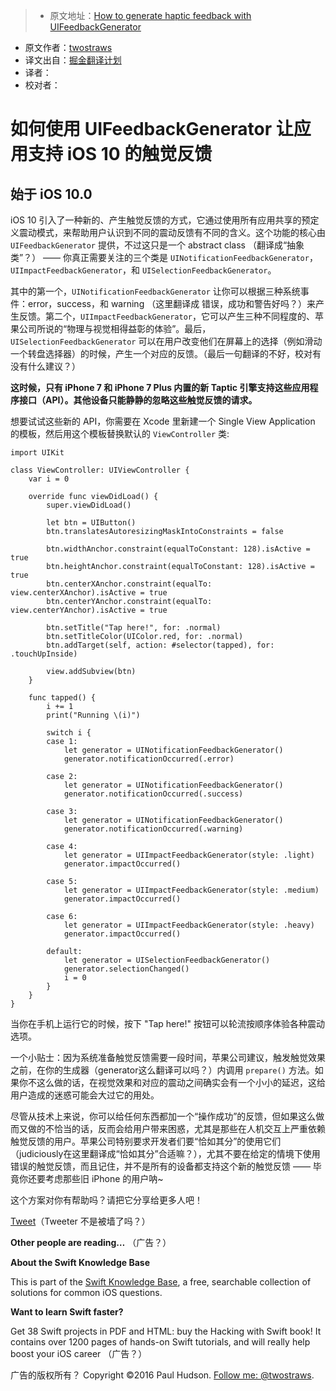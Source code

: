 > * 原文地址：[How to generate haptic feedback with UIFeedbackGenerator](https://www.hackingwithswift.com/example-code/uikit/how-to-generate-haptic-feedback-with-uifeedbackgenerator)
* 原文作者：[twostraws](https://twitter.com/twostraws)
* 译文出自：[掘金翻译计划](https://github.com/xitu/gold-miner)
* 译者：
* 校对者：

# 如何使用 UIFeedbackGenerator 让应用支持 iOS 10 的触觉反馈




## 始于 iOS 10.0

iOS 10 引入了一种新的、产生触觉反馈的方式，它通过使用所有应用共享的预定义震动模式，来帮助用户认识到不同的震动反馈有不同的含义。这个功能的核心由 `UIFeedbackGenerator` 提供，不过这只是一个 abstract class （翻译成“抽象类”？） —— 你真正需要关注的三个类是 `UINotificationFeedbackGenerator`，`UIImpactFeedbackGenerator`，和 `UISelectionFeedbackGenerator`。

其中的第一个，`UINotificationFeedbackGenerator` 让你可以根据三种系统事件：error，success，和 warning （这里翻译成 错误，成功和警告好吗？）来产生反馈。第二个，`UIImpactFeedbackGenerator`，它可以产生三种不同程度的、苹果公司所说的“物理与视觉相得益彰的体验”。最后， `UISelectionFeedbackGenerator` 可以在用户改变他们在屏幕上的选择（例如滑动一个转盘选择器）的时候，产生一个对应的反馈。（最后一句翻译的不好，校对有没有什么建议？）

**这时候，只有 iPhone 7 和 iPhone 7 Plus 内置的新 Taptic 引擎支持这些应用程序接口（API）。其他设备只能静静的忽略这些触觉反馈的请求。**

想要试试这些新的 API，你需要在 Xcode 里新建一个 Single View Application 的模板，然后用这个模板替换默认的 `ViewController` 类:

    import UIKit

    class ViewController: UIViewController {
    	var i = 0

    	override func viewDidLoad() {
    		super.viewDidLoad()

    		let btn = UIButton()
    		btn.translatesAutoresizingMaskIntoConstraints = false

    		btn.widthAnchor.constraint(equalToConstant: 128).isActive = true
    		btn.heightAnchor.constraint(equalToConstant: 128).isActive = true
    		btn.centerXAnchor.constraint(equalTo: view.centerXAnchor).isActive = true
    		btn.centerYAnchor.constraint(equalTo: view.centerYAnchor).isActive = true

    		btn.setTitle("Tap here!", for: .normal)
    		btn.setTitleColor(UIColor.red, for: .normal)
    		btn.addTarget(self, action: #selector(tapped), for: .touchUpInside)

    		view.addSubview(btn)
    	}

    	func tapped() {
    		i += 1
    		print("Running \(i)")

    		switch i {
    		case 1:
    			let generator = UINotificationFeedbackGenerator()
    			generator.notificationOccurred(.error)

    		case 2:
    			let generator = UINotificationFeedbackGenerator()
    			generator.notificationOccurred(.success)

    		case 3:
    			let generator = UINotificationFeedbackGenerator()
    			generator.notificationOccurred(.warning)

    		case 4:
    			let generator = UIImpactFeedbackGenerator(style: .light)
    			generator.impactOccurred()

    		case 5:
    			let generator = UIImpactFeedbackGenerator(style: .medium)
    			generator.impactOccurred()

    		case 6:
    			let generator = UIImpactFeedbackGenerator(style: .heavy)
    			generator.impactOccurred()

    		default:
    			let generator = UISelectionFeedbackGenerator()
    			generator.selectionChanged()
    			i = 0
    		}
    	}
    }

当你在手机上运行它的时候，按下 "Tap here!" 按钮可以轮流按顺序体验各种震动选项。

一个小贴士：因为系统准备触觉反馈需要一段时间，苹果公司建议，触发触觉效果之前，在你的生成器（generator这么翻译可以吗？）内调用 `prepare()` 方法。如果你不这么做的话，在视觉效果和对应的震动之间确实会有一个小小的延迟，这给用户造成的迷惑可能会大过它的用处。

尽管从技术上来说，你可以给任何东西都加一个“操作成功”的反馈，但如果这么做而又做的不恰当的话，反而会给用户带来困惑，尤其是那些在人机交互上严重依赖触觉反馈的用户。苹果公司特别要求开发者们要“恰如其分”的使用它们（judiciously在这里翻译成“恰如其分”合适嘛？），尤其不要在给定的情境下使用错误的触觉反馈，而且记住，并不是所有的设备都支持这个新的触觉反馈 —— 毕竟你还要考虑那些旧 iPhone 的用户呐~

这个方案对你有帮助吗？请把它分享给更多人吧！

[Tweet](https://twitter.com/share)（Tweeter 不是被墙了吗？）

**Other people are reading…** （广告？）

**About the Swift Knowledge Base**

This is part of the [Swift Knowledge Base](https://www.hackingwithswift.com/example-code), a free, searchable collection of solutions for common iOS questions.



**Want to learn Swift faster?**

Get 38 Swift projects in PDF and HTML: buy the Hacking with Swift book! It contains over 1200 pages of hands-on Swift tutorials, and will really help boost your iOS career （广告？）



广告的版权所有？ Copyright ©2016 Paul Hudson. [Follow me: @twostraws](http://twitter.com/twostraws).



